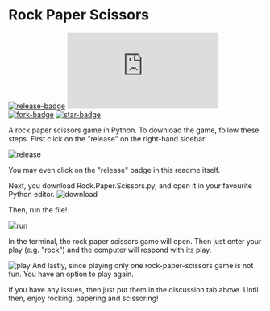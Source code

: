 # Rock Paper Scissors
[![release-badge](https://img.shields.io/github/v/release/AtharvNadkarni2013/rock-paper-scissors)](https://github.com/AtharvNadkarni2013/rock-paper-scissors/releases/tag/v1.0.0)
[![file-size-badge](https://badge-size.herokuapp.com/AtharvNadkarni2013/rock=paper-scissors/main/rockpaperscissors.py)](https://badge-size.herokuapp.com/AtharvNadkarni2013/rock=paper-scissors/main/rockpaperscissors.py)
[![fork-badge](https://img.shields.io/github/forks/AtharvNadkarni2013/rock-paper-scissors.svg?style=social&label=Fork&maxAge=91832302302830)](https://GitHub.com/AtharvNadkarni2013/rock-paper-scissors/network/)
[![star-badge](https://img.shields.io/github/stars/AtharvNadkarni2013/rock-paper-scissors.svg?style=social&label=Star&maxAge=91832302302830)](https://GitHub.com/AtharvNadkarni2013/rock-paper-scissors/network/)

A rock paper scissors game in Python.
To download the game, follow these steps.
First click on the "release" on the right-hand sidebar:

![release](https://lh3.googleusercontent.com/cwpudcZze951fIoX4giE4ysqT7Et2wf1UTmQKdD-R2nZC09CkHgnuk_IYo_7sVwjXe4V3X2MYHj8aiPV2Ok8L6jzjNzFkKq1veG0g4gfCN2rFwJ1v65LHV3vVdc2aBQ1lSi8R3Sqsxypiv_5yb4PrRwlAGkYZbUF7MLqPEHgDQg47eTyRHcQESxAC2jWZhzm9ge5J-VABfzDKzD0ELJq18APx7n8yrDNUPxDQES5Ls2o-FD_GnTTtIlG7bx-Nfn7m2wAAh84n7M2HJEKe1B1XuJ7bqNcIaDDa6y6nqKR5sR6V2Czy15R_O3WtUnYwUnOLQrmbqqRsMjF_V-JRLaYO-RRZT4vsgn8SLdHG052f2aGaAmmar_ZtGry-xEABlwCpr0TVranJSyca6YJ0gULyuk0mjk34w55UIXQzur_7EjeGNPYMqA-bs4fYwlBAu2rltA_A54TwBXwH99ZJigwsva4G6Wzo6_gVL-lCZcHuzpUPDo-gJ5WVRv5GnmP3cflk5h83DsoFyTe7zkV1lHDXTDuodhGTlwcVwaj2u0i_xCFz8o0mUW1m7_zVy0DLWycL2YsPXtejMQPuZoCDRDcWOBQWB6-HOwTFOxT9K8a_gRp0vEC9mIqjiBRFOPsflXxdjvDLyUli5NdN08cMXAfHpN8Pz-bgKigRGppRWQ8tsEk89ekaC1zbpv6dstKpW3RCI4voZjAxe2miIC2ZxzCAVq9=w256-h96-no?authuser=0)

You may even click on the "release" badge in this readme itself.

Next, you download Rock.Paper.Scissors.py, and open it in your favourite Python editor.
![download](https://lh3.googleusercontent.com/Usl0B9giELFPahyF7J3ufy_angxudvC9uS8dT5V9LHtl9RyPWtQnx6CYxNBopJQXezXVdKBOYlgUAjxe7pdZalBn0Q0JDwoBT9AnNoBzrCDldPU_NhODAaFCiClX4NLJlNHPdNMCQKX6SoL4h-0VjvstCsFgfftnRMrFAQXaE1-97giEP6TWp1sL4vHdGp3toD5FiedCriYpVH_vyta3-I_psQgv4OyRqJLDJwU1voJTTmO950-t95QHVtJDJWNletKgXbazIYP3KCN0tnn2THIQTa76-d8NkIY3oWQl-KEcOZa2WPhdhcCgfOXmpE-1ZEVsP9cdprZkGJy7TZPGk6kCjTZfmV-smypMfu4jkLB-dh5RTfeyKMz6XJ6YX7dQlL1BjHJWz04-oW90mNKrsGezpq9pCjIguxsGPymQKAK3HdYvxZUztF4r1Yjh3u_WjqWlGrPDAKwPTtjXmlbspHV0UTXEPAs7kB0wrydtZHwNkoDI-47bQtNG_TZE7n8WXAxTTPOhlfsmTbWwOGw0ihPqIc6ATr-vDuLlJWBgzRWAbpW5f5wvIAGKjHfW-ap1YakvStwRbTImAiJGp39btzk6W3hnji2uHFo2Ki2XHqtfhv4nFrKJx746CHOqf6tch72JVbEaWlZmZOCQmLQ3ABi_T0I2vdJdBqwAUr8TqQIXTJAjTzIs6B7I6feqPLvPmauolp8WHjScJZUEoL78Nvx6=w1006-h336-no?authuser=0)

Then, run the file!

![run](https://lh3.googleusercontent.com/YEOOQFm3tbHIwHVa3lkyEopYyQ8oRJyNzD1FUuA2CViGB98K0s9dPg8HIDzdZbhhz4OGNH38qndtRFiZwqhXMChWBPGvP4RX0ZqSkRgHBrRvCMaxA3Zm-J3YPnjrtQFuPxUpiCdDDvGH01UAOiAKMT_ru8J4S7z2dFJi3VjqnCA-DkMGt8E3pHEgtLD3FwHW5pl2pMSS6SUw4ZyZ-_31iv_EREAXx-JL7c_sF7bx5ya3rfNUC6rrFb9xgPzrq9EvQmx6OgusA0mM-AobzldhfcI-S4ogb6hZE0azn0uCBAmmbvGA0j1iHp4Vf5MRqtvoC7-QmQGxGynI9NDlOybGmS65IahCcKcFmLaF8v6uqlGk3iMydenpfiLcrbLq0LI4WJVaJfmUs4qx7ePeqhlLPzjMYpFt8X6E9Tzam_qYMN96g2cSlGz6_cWqfDLOBMGd5tIwyafqvzzvYVWV09PDUDq8lcSe5NufihqxEG37fy0ZUu7Jlv9Ojbd-nRejsQAnTVp4DW0suK1tYkX6nXv6DunFOFmFuzx3aGqNR2WuyhNDNRXRC3PNx87p2vraw6mPHx6NgixrdllN2w-zqjPKZZxJR1ziNh7zV9XazX4EWgzkWXXBJYom6Wp1jlv_MIf1-GpjHdt2ksxZkuEnAr0zc-7sFLlze0GWr0yNqolDh8VjiqPoh8l_asHXjMZkB5ws9NSiEPeC24UeYeyZnwjIWzyh=w792-h547-no?authuser=0)

In the terminal, the rock paper scissors game will open. Then just enter your play (e.g. "rock") and the computer will respond with its play.

![play](https://lh3.googleusercontent.com/O3z9l5Tb5DGtroTy2ACcYWXUwPDYJ8JOU6PB4GOykHT-k6bFsosII9_QwoUMlYqNHH1_PK-_UonFPM17MnvAA8DsbORwahtI23RXFW5SwWSRCZCrJAS-corHI_7RAobCw6M95DXLzJFCqyqj2YnFRWIwFJAsz0T4VI8KlKLNYDS-vk5Y2ZG1ce7UOxDgKdWJk-NWtG8Njnx5p9TWkdOdQHuEYYet2r_qKyE2LTGwOaZMERucs0DOfgvxa7XSLScsnX4yM-zPr1qW-mW5Q9Nkz93hQzUdfTbGuOOYASjdUUiiK3fWzzcgnMyVIwrYjUQjqZEViaM871DyK4SkxJrobQ_cU_62AWoqVhlVNz9MAhWgkwyeGLEXXPaDBoI-InaZd9hGQh3pkz5ps1KuD5gBLhxw8At6iFPVc6ct_XYo2XtCXG4RMcy-Y9andPsnS3rsNll_tViAGys1_PgaBSH6fjjv0wphBFuwlJH4yXdcge0f8D1AEDoQd5tQyc4cMQr2NVhsDVRIYs7qYg2TzYdirXAlHxXaQTMJvf8vJ6QrmoxjWbNt2dhjlyoPZxoEku7Cp9NgG7-LkDPXzBTvoIJfJHfXNc0PiN014gn5rmi6hxhMdt42NcYZanZc0ZR5AefT0o7bRxpPiZo7pz-vMW6VjtttPav8UoZ2NrYz-fm0KqVV9lKx-UGE2Y-MRL4C4sqeG7qxnkp_KuK89Y-aNg0WBqwc=w1006-h186-no?authuser=0)
And lastly, since playing only one rock-paper-scissors game is not fun. You have an option to play again.

If you have any issues, then just put them in the discussion tab above. Until then, enjoy rocking, papering and scissoring!
